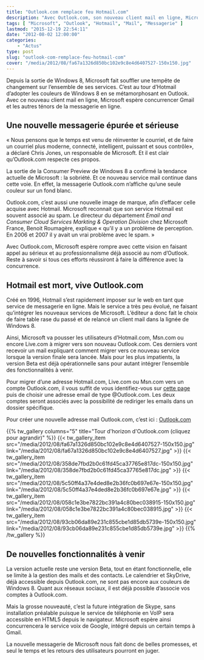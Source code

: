 ```yaml
---
title: "Outlook.com remplace feu Hotmail.com"
description: "Avec Outlook.com, son nouveau client mail en ligne, Microsoft espère concurrencer Gmail et les autres ténors de la messagerie en ligne."
tags: [ "Microsoft", "Outlook", "Hotmail", "Mail", "Messagerie" ]
lastmod: "2015-12-19 22:54:11"
date: "2012-08-02 12:00:00"
categories:
    - "Actus"
type: post
slug: "outlook-com-remplace-feu-hotmail-com"
cover: "/media/2012/08/fa67a1326d850bc102e9c8e4d6407527-150x150.jpg"
---
```


Depuis la sortie de Windows 8, Microsoft fait souffler une tempête de changement sur l’ensemble de ses services. C’est au tour d’Hotmail d’adopter les couleurs de Windows 8 en se métamorphosant en Outlook. Avec ce nouveau client mail en ligne, Microsoft espère concurrencer Gmail et les autres ténors de la messagerie en ligne.

## Une nouvelle messagerie épurée et sérieuse

« Nous pensons que le temps est venu de réinventer le courriel, et de faire un courriel plus moderne, connecté, intelligent, puissant et sous contrôle», a déclaré Chris Jones, un responsable de Microsoft. Et il est clair qu’Outlook.com respecte ces propos.

La sortie de la Consumer Preview de Windows 8 a confirmé la tendance actuelle de Microsoft : la sobriété. Et ce nouveau service mail continue dans cette voie. En effet, la messagerie Outlook.com n’affiche qu’une seule couleur sur un fond blanc.

Outlook.com, c’est aussi une nouvelle image de marque, afin d’effacer celle acquise avec Hotmail. Microsoft reconnait que son service Hotmail est souvent associé au spam. Le directeur du département *Email and Consumer Cloud Services Markting & Operation Division* chez Microsoft France, Benoit Roumagère, explique « qu’il y a un problème de perception. En 2006 et 2007 il y avait un vrai problème avec le spam. »

Avec Outlook.com, Microsoft espère rompre avec cette vision en faisant appel au sérieux et au professionnalisme déjà associé au nom d’Outlook. Reste à savoir si tous ces efforts réussiront à faire la différence avec la concurrence.

## Hotmail est mort, vive Outlook.com

Créé en 1996, Hotmail s’est rapidement imposer sur le web en tant que service de messagerie en ligne. Mais le service a très peu évolué, ne faisant qu’intégrer les nouveaux services de Microsoft. L’éditeur a donc fait le choix de faire table rase du passé et de relancé un client mail dans la lignée de Windows 8.

Ainsi, Microsoft va pousser les utilisateurs d’Hotmail.com, Msn.com ou encore Live.com à migrer vers son nouveau Outlook.com. Ces derniers vont recevoir un mail expliquant comment migrer vers ce nouveau service lorsque la version finale sera lancée. Mais pour les plus impatients, la version Beta est déjà opérationnelle sans pour autant intégrer l’ensemble des fonctionnalités à venir.

Pour migrer d’une adresse Hotmail.com, Live.com ou Msn.com vers un compte Outlook.com, il vous suffit de vous identifiez-vous sur [cette page](https://login.live.com/login.srf) puis de choisir une adresse email de type @Outlook.com. Les deux comptes seront associés avec la possibilité de rediriger les emails dans un dossier spécifique.

Pour créer une nouvelle adresse mail Outlook.com, c’est ici : [Outlook.com](https://signup.live.com/signup)

{{% tw_gallery columns="5" title="Tour d'horizon d'Outlook.com (cliquez pour agrandir)" %}}
{{< tw_gallery_item src="/media/2012/08/fa67a1326d850bc102e9c8e4d6407527-150x150.jpg" link="/media/2012/08/fa67a1326d850bc102e9c8e4d6407527.jpg" >}}
{{< tw_gallery_item src="/media/2012/08/358de7fbd2b0c61fd45ca37765e817dc-150x150.jpg" link="/media/2012/08/358de7fbd2b0c61fd45ca37765e817dc.jpg" >}}
{{< tw_gallery_item src="/media/2012/08/5c50ff4a37e4ded8e2b36fc0b697e67e-150x150.jpg" link="/media/2012/08/5c50ff4a37e4ded8e2b36fc0b697e67e.jpg" >}}
{{< tw_gallery_item src="/media/2012/08/058c1e3be7822bc391a4c80bec038915-150x150.jpg" link="/media/2012/08/058c1e3be7822bc391a4c80bec038915.jpg" >}}
{{< tw_gallery_item src="/media/2012/08/93cb06da89e231c855cbe1d85db5739e-150x150.jpg" link="/media/2012/08/93cb06da89e231c855cbe1d85db5739e.jpg" >}}
{{% /tw_gallery %}}

## De nouvelles fonctionnalités à venir

La version actuelle reste une version Beta, tout en étant fonctionnelle, elle se limite à la gestion des mails et des contacts. Le calendrier et SkyDrive, déjà accessible depuis Outlook.com, ne sont pas encore aux couleurs de Windows 8. Quant aux réseaux sociaux, il est déjà possible d’associe vos comptes à Outlook.com.

Mais la grosse nouveauté, c’est la future intégration de Skype, sans installation préalable puisque le service de téléphonie en VoIP sera accessible en HTML5 depuis le navigateur. Microsoft espère ainsi concurrencera le service voix de Google, intégré depuis un certain temps à Gmail.

La nouvelle messagerie de Microsoft nous fait donc de belles promesses, et seul le temps et les retours des utilisateurs pourront en juger.